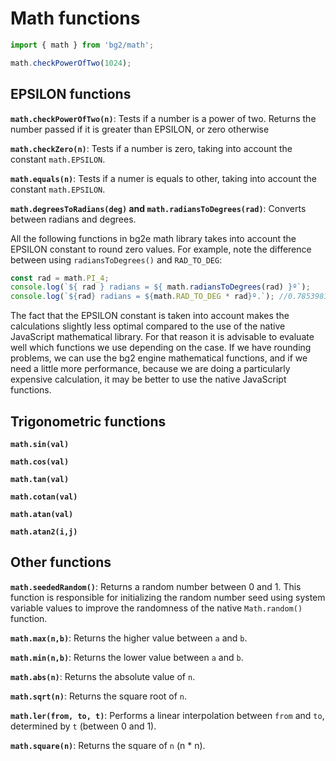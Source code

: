 # Math functions

```js
import { math } from 'bg2/math';

math.checkPowerOfTwo(1024);
```

## EPSILON functions

**`math.checkPowerOfTwo(n)`**: Tests if a number is a power of two. Returns the number passed if it is greater than EPSILON, or zero otherwise

**`math.checkZero(n)`**: Tests if a number is zero, taking into account the constant `math.EPSILON`.

**`math.equals(n)`**: Tests if a numer is equals to other, taking into account the constant `math.EPSILON`.

**`math.degreesToRadians(deg)` and `math.radiansToDegrees(rad)`**: Converts between radians and degrees.

All the following functions in bg2e math library takes into account the EPSILON constant to round zero values. For example, note the difference between using `radiansToDegrees()` and `RAD_TO_DEG`:

```js
const rad = math.PI_4;
console.log(`${ rad } radians = ${ math.radiansToDegrees(rad) }º`);     // 0.785398163397448 radians = 45º
console.log(`${rad} radians = ${math.RAD_TO_DEG * rad}º.`); //0.785398163397448 radians = 44.999999999999986º
```

The fact that the EPSILON constant is taken into account makes the calculations slightly less optimal compared to the use of the native JavaScript mathematical library. For that reason it is advisable to evaluate well which functions we use depending on the case. If we have rounding problems, we can use the bg2 engine mathematical functions, and if we need a little more performance, because we are doing a particularly expensive calculation, it may be better to use the native JavaScript functions.

## Trigonometric functions

**`math.sin(val)`**

**`math.cos(val)`**

**`math.tan(val)`**

**`math.cotan(val)`**

**`math.atan(val)`**

**`math.atan2(i,j)`**

## Other functions

**`math.seededRandom()`**: Returns a random number between 0 and 1. This function is responsible for initializing the random number seed using system variable values to improve the randomness of the native `Math.random()` function.

**`math.max(n,b)`**: Returns the higher value between `a` and `b`.


**`math.min(n,b)`**: Returns the lower value between `a` and `b`.


**`math.abs(n)`**: Returns the absolute value of `n`.


**`math.sqrt(n)`**: Returns the square root of `n`.


**`math.ler(from, to, t)`**: Performs a linear interpolation between `from` and `to`, determined by `t` (between 0 and 1).


**`math.square(n)`**: Returns the square of `n` (n * n).
